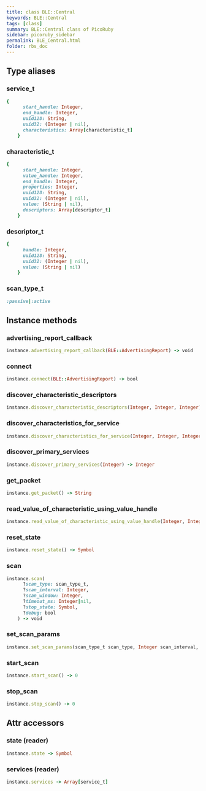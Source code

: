 ```yaml
---
title: class BLE::Central
keywords: BLE::Central
tags: [class]
summary: BLE::Central class of PicoRuby
sidebar: picoruby_sidebar
permalink: BLE_Central.html
folder: rbs_doc
---
```

## Type aliases
### service_t
```ruby
{
      start_handle: Integer,
      end_handle: Integer,
      uuid128: String,
      uuid32: (Integer | nil),
      characteristics: Array[characteristic_t]
    }
```
### characteristic_t
```ruby
{
      start_handle: Integer,
      value_handle: Integer,
      end_handle: Integer,
      properties: Integer,
      uuid128: String,
      uuid32: (Integer | nil),
      value: (String | nil),
      descriptors: Array[descriptor_t]
    }
```
### descriptor_t
```ruby
{
      handle: Integer,
      uuid128: String,
      uuid32: (Integer | nil),
      value: (String | nil)
    }
```
### scan_type_t
```ruby
:passive|:active
```
## Instance methods
### advertising_report_callback

```ruby
instance.advertising_report_callback(BLE::AdvertisingReport) -> void
```
### connect

```ruby
instance.connect(BLE::AdvertisingReport) -> bool
```
### discover_characteristic_descriptors

```ruby
instance.discover_characteristic_descriptors(Integer, Integer, Integer) -> Integer
```
### discover_characteristics_for_service

```ruby
instance.discover_characteristics_for_service(Integer, Integer, Integer) -> Integer
```
### discover_primary_services

```ruby
instance.discover_primary_services(Integer) -> Integer
```
### get_packet

```ruby
instance.get_packet() -> String
```
### read_value_of_characteristic_using_value_handle

```ruby
instance.read_value_of_characteristic_using_value_handle(Integer, Integer) -> Integer
```
### reset_state

```ruby
instance.reset_state() -> Symbol
```
### scan

```ruby
instance.scan(
      ?scan_type: scan_type_t,
      ?scan_interval: Integer,
      ?scan_window: Integer,
      ?timeout_ms: Integer|nil,
      ?stop_state: Symbol,
      ?debug: bool
    ) -> void
```
### set_scan_params

```ruby
instance.set_scan_params(scan_type_t scan_type, Integer scan_interval, Integer scan_window) -> 0
```
### start_scan

```ruby
instance.start_scan() -> 0
```
### stop_scan

```ruby
instance.stop_scan() -> 0
```
## Attr accessors
### state (reader)
```ruby
instance.state -> Symbol
```
### services (reader)
```ruby
instance.services -> Array[service_t]
```
